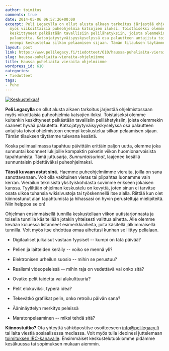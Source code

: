 ```yaml
---
author: toimitus
comments: true
date: 2014-05-06 06:57:26+00:00
excerpt: Peli Legacylla on ollut alusta alkaen tarkoitus järjestää ohjelmistossaan
  myös viikoittaisia puheohjelmia katsojien iloksi. Toistaiseksi olemme kuitenkin
  keskittyneet pelkästään tavallisiin pelilähetyksiin, joista olemmekin saaneet hyvää
  palautetta. Katsojatyytyväisyyskyselyssä osa palautteen antajista toivoi ohjelmistoon
  enempi keskustelua silkan pelaamisen sijaan. Tämän tilauksen täytämme nyt.
layout: post
link: https://www.pelilegacy.fi/tiedotteet/610/haussa-puheliaita-vieraita-ohjelmiimme
slug: haussa-puheliaita-vieraita-ohjelmiimme
title: Haussa puheliaita vieraita ohjelmiimme
wordpress_id: 610
categories:
- Tiedotteet
tags:
- Puhe
---
```


[![Keskustelkaa!](http://www.pelilegacy.fi/wp-content/uploads/2014/05/discuss.jpg)](http://www.pelilegacy.fi/wp-content/uploads/2014/05/discuss.jpg)

**Peli Legacylla** on ollut alusta alkaen tarkoitus järjestää ohjelmistossaan myös viikoittaisia puheohjelmia katsojien iloksi. Toistaiseksi olemme kuitenkin keskittyneet pelkästään tavallisiin pelilähetyksiin, joista olemmekin saaneet hyvää palautetta. Katsojatyytyväisyyskyselyssä osa palautteen antajista toivoi ohjelmistoon enempi keskustelua silkan pelaamisen sijaan. Tämän tilauksen täytämme tulevana kesänä.

Koska pelimaailmassa tapahtuu päivittäin erittäin paljon uutta, olemme joka sunnuntai koonneet lukijoille kompaktin paketin viikon huomionarvoisista tapahtumista. Tämä juttusarja, _Sunnuntaisurinat_, laajenee kesällä sunnuntaisin pidettäväksi puheohjelmaksi.

**Tässä kuvaan astut sinä.** Haemme puheohjelmiimme vieraita, joilla on sana sanottavanaan. Voit olla vakituinen vieras tai piipahtaa luonamme vain kerran. Vierailun teknisistä yksityiskohdasta sovimme erikseen jokaisen kanssa. Tyyliltään ohjelman keskustelu on kevyttä, joten sinun ei tarvitse osata ulkoa tuhansia wikisivustoja tai työskennellä itse alalla. Riittää kun olet kiinnostunut alan tapahtumista ja hihassasi on hyvin perusteltuja mielipiteitä. Niin helppoa se on!

Ohjelman ensimmäisellä tunnilla keskustellaan viikon uutistarjonnasta ja toisella tunnilla käsitellään jotakin yhteisesti valittua aihetta. Alle olemme kevään kuluessa listanneet esimerkkiaiheita, joita käsitellä jälkimmäisellä tunnilla. Voit myös itse ehdottaa omaa aihettasi kunhan se liittyy pelialaan.




    
  * Digitaaliset julkaisut vastaan fyysiset -- kumpi on tätä päivää?

    
  * Pelien ja laitteiden keräily -- voiko se mennä yli?

    
  * Elektronisen urheilun suosio -- mihin se perustuu?

    
  * Realismi videopeleissä -- mihin raja on vedettävä vai onko sitä?

    
  * Ovatko pelit taidetta vai alakulttuuria?

    
  * Pelit elokuviksi, typerä idea?

    
  * Tekevätkö grafiikat pelin, onko retroilu päivän sana?

    
  * Ääninäyttelyn merkitys peleissä

    
  * Maratonpelaaminen -- miksi tehdä sitä?



**Kiinnostuitko?** Ota yhteyttä sähköpostitse osoitteeseen info@pelilegacy.fi tai laita viestiä sosiaalisessa mediassa. Voit myös tulla ideoinesi juttelemaan [toimituksen IRC-kanavalle](http://webchat.ircnet.net/?channels=pelilegacy). Ensimmäiset keskustelutuokiomme pidämme kesäkuussa tai sopimuksen mukaan aiemmin.
